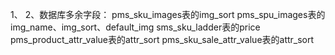 1、
2、数据库多余字段：
pms_sku_images表的img_sort
pms_spu_images表的img_name、img_sort、default_img
sms_sku_ladder表的price
pms_product_attr_value表的attr_sort
pms_sku_sale_attr_value表的attr_sort